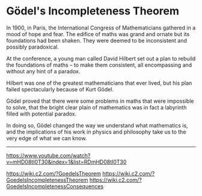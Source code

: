 # Gödel's Incompleteness Theorem

In 1900, in Paris, the International Congress of Mathematicians gathered in a mood of hope and fear. The edifice of maths was grand and ornate but its foundations had been shaken. They were deemed to be inconsistent and possibly paradoxical.

At the conference, a young man called David Hilbert set out a plan to rebuild the foundations of maths – to make them consistent, all encompassing and without any hint of a paradox.

Hilbert was one of the greatest mathematicians that ever lived, but his plan failed spectacularly because of Kurt Gödel.

Gödel proved that there were some problems in maths that were impossible to solve, that the bright clear plain of mathematics was in fact a labyrinth filled with potential paradox.

In doing so, Gödel changed the way we understand what mathematics is, and the implications of his work in physics and philosophy take us to the very edge of what we can know.


---

https://www.youtube.com/watch?v=mHD08tI0T30&index=1&list=RDmHD08tI0T30

https://wiki.c2.com/?GoedelsTheorem
https://wiki.c2.com/?GoedelsIncompletenessTheorem
https://wiki.c2.com/?GoedelsIncompletenessConsequences
